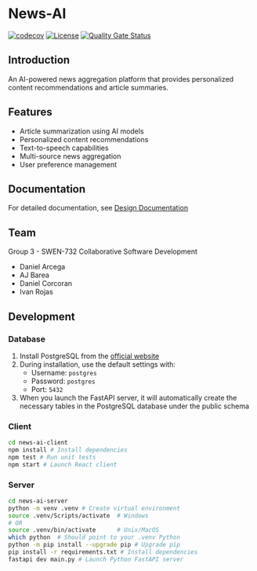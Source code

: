 # News-AI

[![codecov](https://codecov.io/github/ajbarea/news-ai/graph/badge.svg?token=68JmKbo4jp)](https://codecov.io/github/ajbarea/news-ai) [![License](https://img.shields.io/badge/License-Apache_2.0-blue.svg)](https://opensource.org/licenses/Apache-2.0) [![Quality Gate Status](https://sonarcloud.io/api/project_badges/measure?project=ajbarea_news-ai&metric=alert_status)](https://sonarcloud.io/summary/new_code?id=ajbarea_news-ai)

## Introduction

An AI-powered news aggregation platform that provides personalized content recommendations and article summaries.

## Features

- Article summarization using AI models
- Personalized content recommendations
- Text-to-speech capabilities
- Multi-source news aggregation
- User preference management

## Documentation

For detailed documentation, see [Design Documentation](./docs/DesignDoc.md)

## Team

Group 3 - SWEN-732 Collaborative Software Development

- Daniel Arcega
- AJ Barea
- Daniel Corcoran
- Ivan Rojas

## Development

### Database

1. Install PostgreSQL from the [official website](https://www.postgresql.org/download/)
2. During installation, use the default settings with:
   - Username: `postgres`
   - Password: `postgres`
   - Port: `5432`
3. When you launch the FastAPI server, it will automatically create the necessary tables in the PostgreSQL database under the public schema

### Client

```bash
cd news-ai-client
npm install # Install dependencies
npm test # Run unit tests
npm start # Launch React client
```

### Server

```bash
cd news-ai-server
python -m venv .venv # Create virtual environment
source .venv/Scripts/activate  # Windows
# OR
source .venv/bin/activate      # Unix/MacOS
which python  # Should point to your .venv Python
python -m pip install --upgrade pip # Upgrade pip
pip install -r requirements.txt # Install dependencies
fastapi dev main.py # Launch Python FastAPI server
```


